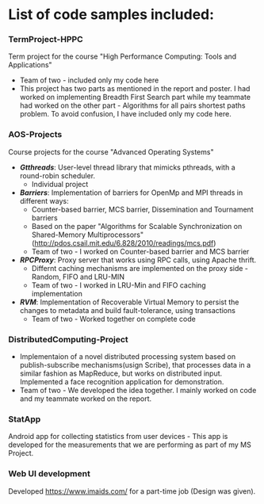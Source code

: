 List of code samples included:
==============================
### TermProject-HPPC
Term project for the course "High Performance Computing: Tools and Applications"
* Team of two - included only my code here
* This project has two parts as mentioned in the report and poster. I had worked on implementing Breadth First Search part while my teammate had worked on the other part - Algorithms for all pairs shortest paths problem. To avoid confusion, I have included only my code here.

### AOS-Projects
Course projects for the course "Advanced Operating Systems"
* ***Gtthreads***: User-level thread library that mimicks pthreads, with a round-robin scheduler.
	* Individual project
* ***Barriers***: Implementation of barriers for OpenMp and MPI threads in different ways:
	* Counter-based barrier, MCS barrier, Dissemination and Tournament barriers
	* Based on the paper "Algorithms for Scalable Synchronization on Shared-Memory Multiprocessors" (http://pdos.csail.mit.edu/6.828/2010/readings/mcs.pdf) 
	* Team of two - I worked on Counter-based barrier and MCS barrier
* ***RPCProxy***: Proxy server that works using RPC calls, using Apache thrift. 
	* Differnt caching mechanisms are implemented on the proxy side - Random, FIFO and LRU-MIN
	* Team of two - I worked in LRU-Min and FIFO caching implementation
* ***RVM***: Implementation of Recoverable Virtual Memory to persist the changes to metadata and build fault-tolerance, using transactions
	* Team of two - Worked together on complete code

### DistributedComputing-Project
* Implementaion of a novel distributed processing system based on publish-subscribe mechanisms(usign Scribe), that processes data in a similar fashion as MapReduce, but works on distributed input. Implemented a face recognition application for demonstration.
* Team of two - We developed the idea together. I mainly worked on code and my teammate worked on the report.

### StatApp
Android app for collecting statistics from user devices
	- This app is developed for the measurements that we are performing as part of my MS Project.

### Web UI development
Developed https://www.imaids.com/ for a part-time job (Design was given).

